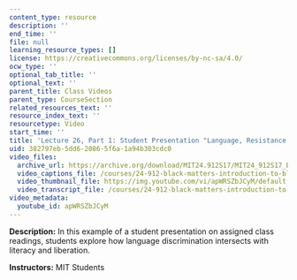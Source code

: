 ```yaml
---
content_type: resource
description: ''
end_time: ''
file: null
learning_resource_types: []
license: https://creativecommons.org/licenses/by-nc-sa/4.0/
ocw_type: ''
optional_tab_title: ''
optional_text: ''
parent_title: Class Videos
parent_type: CourseSection
related_resources_text: ''
resource_index_text: ''
resourcetype: Video
start_time: ''
title: 'Lecture 26, Part 1: Student Presentation "Language, Resistance and Liberation"'
uid: 382797eb-5dd6-2086-5f6a-1a94b303cdc0
video_files:
  archive_url: https://archive.org/download/MIT24.912S17/MIT24_912S17_Black_Matters_Last_Class_Part_1_300k.mp4
  video_captions_file: /courses/24-912-black-matters-introduction-to-black-studies-spring-2017/1af16dc7852e5e678cd50c09dbbf49e8_apWRSZbJCyM.vtt
  video_thumbnail_file: https://img.youtube.com/vi/apWRSZbJCyM/default.jpg
  video_transcript_file: /courses/24-912-black-matters-introduction-to-black-studies-spring-2017/f28f8aa91392f607a3526bab01173a8c_apWRSZbJCyM.pdf
video_metadata:
  youtube_id: apWRSZbJCyM
---
```


**Description:** In this example of a student presentation on assigned class readings, students explore how language discrimination intersects with literacy and liberation.

**Instructors:** MIT Students

